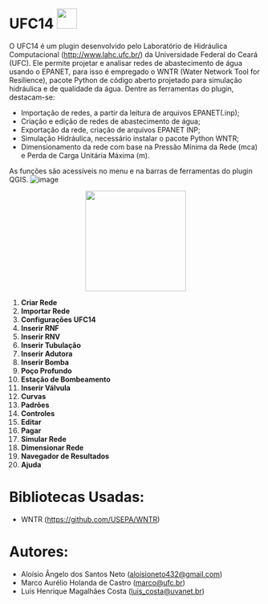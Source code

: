 # UFC14 <img src="https://github.com/user-attachments/assets/456370e0-298f-4fad-9258-9c904636c6ed" width = "40px" />
</div>

O UFC14 é um plugin desenvolvido pelo Laboratório de Hidráulica Computacional (http://www.lahc.ufc.br/) da Universidade Federal do Ceará (UFC). Ele permite projetar e analisar redes de abastecimento de água usando o EPANET, para isso é empregado o WNTR (Water Network Tool for Resilience), pacote Python de código aberto projetado para simulação hidráulica e de qualidade da água. Dentre as ferramentas do plugin, destacam-se:
 - Importação de redes, a partir da leitura de arquivos EPANET(.inp); 
 - Criação e edição de redes de abastecimento de água; 
 - Exportação da rede, criação de arquivos EPANET INP; 
 - Simulação Hidráulica, necessário instalar o pacote Python WNTR; 
 - Dimensionamento da rede com base na Pressão Mínima da Rede (mca) e Perda de Carga Unitária Máxima (m).

As funções são acessíveis no menu e na barras de ferramentas do plugin QGIS.
![image](https://github.com/user-attachments/assets/e6795844-6972-4fcd-bded-46dd2bfc898c)

<div align="center">
<img src="[https://github.com/user-attachments/assets/456370e0-298f-4fad-9258-9c904636c6ed](https://github.com/user-attachments/assets/e6795844-6972-4fcd-bded-46dd2bfc898c)" width = "200px" />
</div>

 1. **Criar Rede**
 2. **Importar Rede**
 3. **Configurações UFC14**
 4. **Inserir RNF**
 5. **Inserir RNV**
 6. **Inserir Tubulação**
 7. **Inserir Adutora**
 8. **Inserir Bomba**
 9. **Poço Profundo**
 10. **Estação de Bombeamento**
 11. **Inserir Válvula**
 12. **Curvas**
 13. **Padrões**
 14. **Controles**
 15. **Editar**
 16. **Pagar**
 17. **Simular Rede**
 18. **Dimensionar Rede**
 19. **Navegador de Resultados**
 20. **Ajuda**
 
 # Bibliotecas Usadas:
 - WNTR (https://github.com/USEPA/WNTR)

# Autores:
 - Aloísio Ângelo dos Santos Neto (aloisioneto432@gmail.com)
 - Marco Aurélio Holanda de Castro (marco@ufc.br)
 - Luís Henrique Magalhães Costa (luis_costa@uvanet.br)
